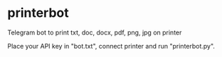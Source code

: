# printerbot
Telegram bot to print txt, doc, docx, pdf, png, jpg on printer

Place your API key in "bot.txt", connect printer and run "printerbot.py".
